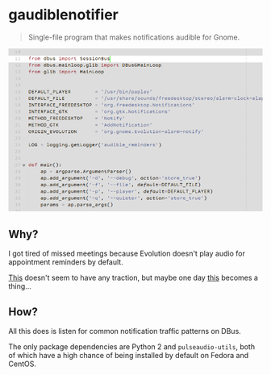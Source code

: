 # gaudiblenotifier

> Single-file program that makes notifications audible for Gnome.

![screenshot](/screenshot.png)

## Why?

I got tired of missed meetings because Evolution doesn't play audio
for appointment reminders by default.

[This](https://gitlab.gnome.org/GNOME/evolution/issues/152) doesn't
seem to have any traction, but maybe one day
[this](https://gitlab.gnome.org/GNOME/glib/issues/1340) becomes a
thing...

## How?

All this does is listen for common notification traffic patterns on
DBus.

The only package dependencies are Python 2 and `pulseaudio-utils`,
both of which have a high chance of being installed by default on
Fedora and CentOS.
